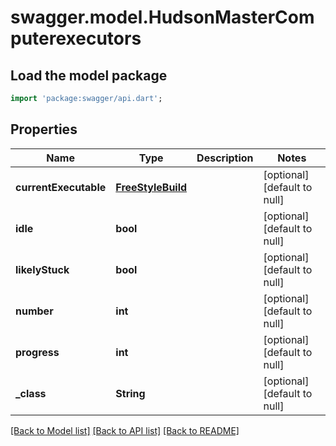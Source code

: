 # swagger.model.HudsonMasterComputerexecutors

## Load the model package
```dart
import 'package:swagger/api.dart';
```

## Properties
Name | Type | Description | Notes
------------ | ------------- | ------------- | -------------
**currentExecutable** | [**FreeStyleBuild**](FreeStyleBuild.md) |  | [optional] [default to null]
**idle** | **bool** |  | [optional] [default to null]
**likelyStuck** | **bool** |  | [optional] [default to null]
**number** | **int** |  | [optional] [default to null]
**progress** | **int** |  | [optional] [default to null]
**_class** | **String** |  | [optional] [default to null]

[[Back to Model list]](../README.md#documentation-for-models) [[Back to API list]](../README.md#documentation-for-api-endpoints) [[Back to README]](../README.md)


